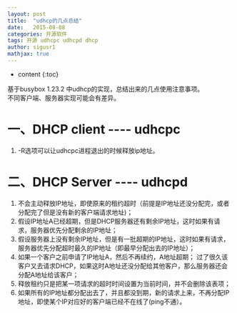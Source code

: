 ```yaml
---
layout: post  
title:  "udhcp的几点总结"  
date:   2015-08-08  
categories: 开源软件  
tags: 开源 udhcpc udhcpd dhcp  
author: sigusr1  
mathjax: true  
---
```


* content
{:toc}

基于busybox 1.23.2 中udhcp的实现，总结出来的几点使用注意事项。  
不同客户端、服务器实现可能会有差异。







# 一、DHCP client  ---- udhcpc #

1. -R选项可以让udhcpc进程退出的时候释放ip地址。
   

# 二、DHCP Server ---- udhcpd #

1. 不会主动释放IP地址，即使原来的租约超时（前提是IP地址还没分配完，或者分配完了但是没有新的客户端请求地址)；
2. 假设IP地址A已经超期，但是DHCP服务器还有剩余IP地址，这时如果有请求，服务器优先分配剩余的IP地址；
3. 假设服务器上没有剩余IP地址，但是有一批超期的IP地址，这时如果有请求，服务器优先分配超时最久的IP地址（即最早分配出去的IP地址）； 
4. 如果一个客户之前申请了IP地址A，然后不再续约，A地址超期； 过了很久该客户又去请求DHCP，如果这时A地址还没分配给其他客户，那么服务器还会分配A地址给该客户； 
5. 释放租约只是把某一项请求的超时时间设置为当前时间，并不会删除该表项；
6. 如果所有的IP地址都分配出去了，并且都没到期，新的请求上来，不再分配IP地址，即使某个IP对应好的客户端已经不在线了(ping不通）。